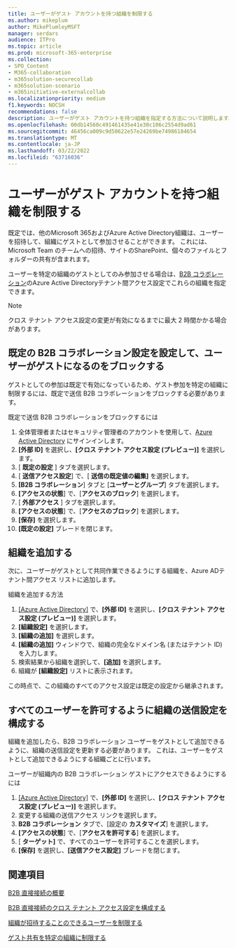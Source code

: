 ```yaml
---
title: ユーザーがゲスト アカウントを持つ組織を制限する
ms.author: mikeplum
author: MikePlumleyMSFT
manager: serdars
audience: ITPro
ms.topic: article
ms.prod: microsoft-365-enterprise
ms.collection:
- SPO_Content
- M365-collaboration
- m365solution-securecollab
- m365solution-scenario
- m365initiative-externalcollab
ms.localizationpriority: medium
f1.keywords: NOCSH
recommendations: false
description: ユーザーがゲスト アカウントを持つ組織を指定する方法について説明します。
ms.openlocfilehash: 00db14560c491461435e41e30c106c2554d9ad61
ms.sourcegitcommit: 46456ca009c9d50622e57e24269be74986184654
ms.translationtype: MT
ms.contentlocale: ja-JP
ms.lasthandoff: 03/22/2022
ms.locfileid: "63716036"
---
```

# <a name="limit-organizations-where-users-can-have-guest-accounts"></a>ユーザーがゲスト アカウントを持つ組織を制限する

既定では、他のMicrosoft 365およびAzure Active Directory組織は、ユーザーを招待して、組織にゲストとして参加させることができます。 これには、Microsoft Team のチームへの招待、サイトのSharePoint、個々のファイルとフォルダーの共有が含まれます。

ユーザーを特定の組織のゲストとしてのみ参加させる場合は、[B2B コラボレーション](/azure/active-directory/external-identities/what-is-b2b)のAzure Active Directoryテナント間アクセス設定でこれらの組織を指定できます。

> [!NOTE]
> クロス テナント アクセス設定の変更が有効になるまでに最大 2 時間かかる場合があります。

## <a name="set-the-default-b2b-collaboration-settings-to-block-users-from-being-guests"></a>既定の B2B コラボレーション設定を設定して、ユーザーがゲストになるのをブロックする

ゲストとしての参加は既定で有効になっているため、ゲスト参加を特定の組織に制限するには、既定で送信 B2B コラボレーションをブロックする必要があります。

既定で送信 B2B コラボレーションをブロックするには
1. 全体管理者またはセキュリティ管理者のアカウントを使用して、[Azure Active Directory](https://aad.portal.azure.com) にサインインします。
1. **[外部 ID]** を選択し、**[クロス テナント アクセス設定 (プレビュー)]** を選択します。
1. [ **既定の設定** ] タブを選択します。
1. [ **送信アクセス設定**] で、[ **送信の既定値の編集]** を選択します。
1. **[B2B コラボレーション**] タブと [**ユーザーとグループ**] タブを選択します。
1. **[アクセスの状態**] で、[**アクセスのブロック**] を選択します。
1. [ **外部アクセス** ] タブを選択します。
1. **[アクセスの状態**] で、[**アクセスのブロック**] を選択します。
1. **[保存]** を選択します。
1. **[既定の設定]** ブレードを閉じます。

## <a name="add-an-organization"></a>組織を追加する

次に、ユーザーがゲストとして共同作業できるようにする組織を、Azure ADテナント間アクセス リストに追加します。

組織を追加する方法
1. [[Azure Active Directory]](https://aad.portal.azure.com) で、**[外部 ID]** を選択し、**[クロス テナント アクセス設定 (プレビュー)]** を選択します。
1. **[組織設定]** を選択します。
1. **[組織の追加]** を選択します。
1. **[組織の追加]** ウィンドウで、組織の完全なドメイン名 (またはテナント ID) を入力します。
1. 検索結果から組織を選択して、**[追加]** を選択します。
1. 組織が **[組織設定]** リストに表示されます。

この時点で、この組織のすべてのアクセス設定は既定の設定から継承されます。

## <a name="configure-the-organizations-outbound-setting-to-allow-all-users"></a>すべてのユーザーを許可するように組織の送信設定を構成する

組織を追加したら、B2B コラボレーション ユーザーをゲストとして追加できるように、組織の送信設定を更新する必要があります。 これは、ユーザーをゲストとして追加できるようにする組織ごとに行います。

ユーザーが組織内の B2B コラボレーション ゲストにアクセスできるようにするには
1. [[Azure Active Directory]](https://aad.portal.azure.com) で、**[外部 ID]** を選択し、**[クロス テナント アクセス設定 (プレビュー)]** を選択します。
1. 変更する組織の送信アクセス リンクを選択します。
1. **B2B コラボレーション** タブで、[設定の **カスタマイズ**] を選択します。
1. **[アクセスの状態**] で、[**アクセスを許可する**] を選択します。
1. [ **ターゲット]** で、すべてのユーザーを許可することを選択します。
1. **[保存]** を選択し、**[送信アクセス設定]** ブレードを閉じます。

## <a name="related-topics"></a>関連項目

[B2B 直接接続の概要](/azure/active-directory/external-identities/b2b-direct-connect-overview)

[B2B 直接接続のクロス テナント アクセス設定を構成する](/azure/active-directory/external-identities/cross-tenant-access-settings-b2b-direct-connect)

[組織が招待することのできるユーザーを制限する](limit-invitations-from-specific-organization.md)

[ゲスト共有を特定の組織に制限する](limit-guest-sharing-to-specific-organization.md)